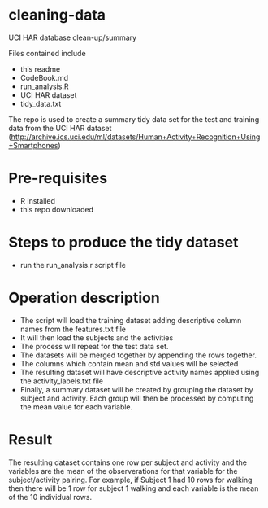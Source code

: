 # cleaning-data
UCI HAR database clean-up/summary

Files contained include
- this readme
- CodeBook.md
- run_analysis.R
- UCI HAR dataset
- tidy_data.txt
 
The repo is used to create a summary tidy data set for the test and training data from the UCI HAR dataset (http://archive.ics.uci.edu/ml/datasets/Human+Activity+Recognition+Using+Smartphones)

# Pre-requisites
- R installed
- this repo downloaded

# Steps to produce the tidy dataset
- run the run_analysis.r script file

# Operation description
 - The script will load the training dataset adding descriptive column names from the features.txt file
 - It will then load the subjects and the activities
 - The process will repeat for the test data set.
 - The datasets will be merged together by appending the rows together.
 - The columns which contain mean and std values will be selected
 - The resulting dataset will have descriptive activity names applied using the activity_labels.txt file
 - Finally, a summary dataset will be created by grouping the dataset by subject and activity. Each group will then be processed by computing the mean value for each variable.  
 
# Result
The resulting dataset contains one row per subject and activity and the variables are the mean of the observerations for that variable for the subject/activity pairing.  For example, if Subject 1 had 10 rows for walking then there will be 1 row for subject 1 walking and each variable is the mean of the 10 individual rows.
